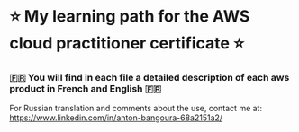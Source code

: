 # :star: My learning path for the AWS cloud practitioner certificate :star:


### :fr: You will find in each file a detailed description of each aws product in French and English :fr:
For Russian translation and comments about the use, contact me at: https://www.linkedin.com/in/anton-bangoura-68a2151a2/
